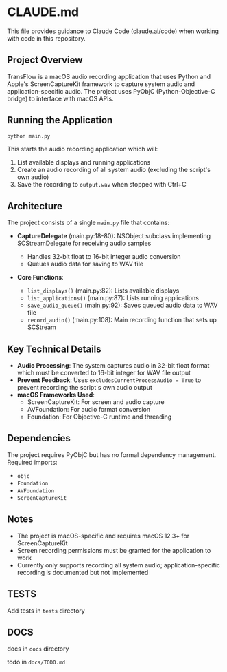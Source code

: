 # CLAUDE.md

This file provides guidance to Claude Code (claude.ai/code) when working with code in this repository.

## Project Overview

TransFlow is a macOS audio recording application that uses Python and Apple's ScreenCaptureKit framework to capture system audio and application-specific audio. The project uses PyObjC (Python-Objective-C bridge) to interface with macOS APIs.

## Running the Application

```bash
python main.py
```

This starts the audio recording application which will:
1. List available displays and running applications
2. Create an audio recording of all system audio (excluding the script's own audio)
3. Save the recording to `output.wav` when stopped with Ctrl+C

## Architecture

The project consists of a single `main.py` file that contains:

- **CaptureDelegate** (main.py:18-80): NSObject subclass implementing SCStreamDelegate for receiving audio samples
  - Handles 32-bit float to 16-bit integer audio conversion
  - Queues audio data for saving to WAV file

- **Core Functions**:
  - `list_displays()` (main.py:82): Lists available displays
  - `list_applications()` (main.py:87): Lists running applications  
  - `save_audio_queue()` (main.py:92): Saves queued audio data to WAV file
  - `record_audio()` (main.py:108): Main recording function that sets up SCStream

## Key Technical Details

- **Audio Processing**: The system captures audio in 32-bit float format which must be converted to 16-bit integer for WAV file output
- **Prevent Feedback**: Uses `excludesCurrentProcessAudio = True` to prevent recording the script's own audio output
- **macOS Frameworks Used**:
  - ScreenCaptureKit: For screen and audio capture
  - AVFoundation: For audio format conversion
  - Foundation: For Objective-C runtime and threading

## Dependencies

The project requires PyObjC but has no formal dependency management. Required imports:
- `objc`
- `Foundation` 
- `AVFoundation`
- `ScreenCaptureKit`

## Notes

- The project is macOS-specific and requires macOS 12.3+ for ScreenCaptureKit
- Screen recording permissions must be granted for the application to work
- Currently only supports recording all system audio; application-specific recording is documented but not implemented


## TESTS
Add tests in `tests` directory


## DOCS

docs in `docs` directory

todo in `docs/TODO.md`
